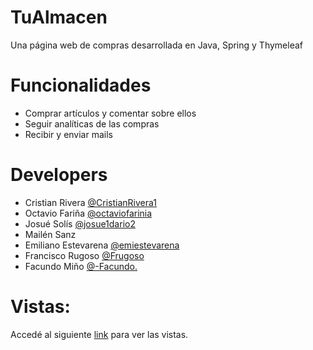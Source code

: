 # TuAlmacen
Una página web de compras desarrollada en Java, Spring y Thymeleaf

# Funcionalidades
- Comprar artículos y comentar sobre ellos
- Seguir analíticas de las compras
- Recibir y enviar mails

# Developers
- Cristian Rivera [@CristianRivera1](https://github.com/CristianRivera1) 
- Octavio Fariña [@octaviofarinia](https://github.com/octaviofarinia)
- Josué Solís [@josue1dario2](https://github.com/josue1dario2)
- Mailén Sanz
- Emiliano Estevarena [@emiestevarena](https://github.com/emiestevarena)
- Francisco Rugoso [@Frugoso](https://github.com/Frugoso)
- Facundo Miño [@-Facundo.](https://github.com/43832580)

# Vistas:
Accedé al siguiente [link](https://drive.google.com/drive/folders/1BcS3xLQwTkxzmyoRDfi8BFmgEepI6S-6?usp=sharing) para ver las vistas.

